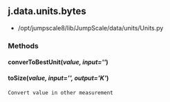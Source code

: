 <!-- toc -->
## j.data.units.bytes

- /opt/jumpscale8/lib/JumpScale/data/units/Units.py

### Methods

#### converToBestUnit(*value, input=''*) 

#### toSize(*value, input='', output='K'*) 

```
Convert value in other measurement

```

